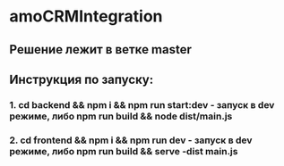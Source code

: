 # amoCRMIntegration

## Решение лежит в ветке master

## Инструкция по запуску:

### 1. cd backend && npm i && npm run start:dev - запуск в dev режиме, либо npm run build && node dist/main.js

### 2. cd frontend && npm i && npm run dev - запуск в dev режиме, либо npm run build && serve -dist main.js
